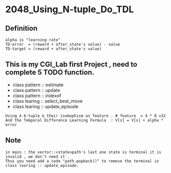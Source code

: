 # 2048_Using_N-tuple_Do_TDL

## Definition 
```
alpha is "learning rate"
TD-error  = (reward + after_state's value) - value
TD-target = (reward + after_state's value)
```

## This is my CGI_Lab first Project , need to complete 5 TODO function.

* class pattern :: estimate
* class pattern :: update
* class pattern :: indexof
* class learing :: select_best_move
* class learing :: update_episode
```
Using 4 6-tuple & their isomophism as feature . # feature  = 4 * 8 =32  
And the Temporal Difference Learning Formula  : V[s] = V[s] + alpha * error
```

## Note 
```
in main : the vector::<state>path's last one state is terminal it is invalid , we don't need it .
Thus you need add a code "path.popback()" to remove the terminal in class learing :: update_episode.
```

